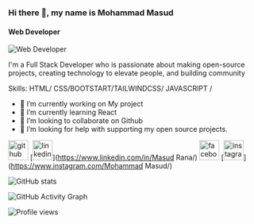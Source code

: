 ### Hi there 👋, my name is Mohammad Masud
#### Web Developer
![Web Developer](https://arturssmirnovs.github.io/github-profile-readme-generator/images/banner.png)

 I'm a Full Stack Developer who is passionate about making open-source projects, creating technology to elevate people, and building community

Skills: HTML/ CSS/BOOTSTART/TAILWINDCSS/ JAVASCRIPT / 

- 🔭 I’m currently working on My project 
- 🌱 I’m currently learning React 
- 👯 I’m looking to collaborate on Github 
- 🤔 I’m looking for help with supporting my open source projects. 


[<img src='https://cdn.jsdelivr.net/npm/simple-icons@3.0.1/icons/github.svg' alt='github' height='40'>](https://github.com/https://github.com/masudRanaPhero)  [<img src='https://cdn.jsdelivr.net/npm/simple-icons@3.0.1/icons/linkedin.svg' alt='linkedin' height='40'>](https://www.linkedin.com/in/Masud Rana/)  [<img src='https://cdn.jsdelivr.net/npm/simple-icons@3.0.1/icons/facebook.svg' alt='facebook' height='40'>](https://www.facebook.com/https://web.facebook.com/profile.php?id=61552138694458)  [<img src='https://cdn.jsdelivr.net/npm/simple-icons@3.0.1/icons/instagram.svg' alt='instagram' height='40'>](https://www.instagram.com/Mohammad Masud/)  

![GitHub stats](https://github-readme-stats.vercel.app/api?username=https://github.com/masudRanaPhero&show_icons=true&count_private=true)  

![GitHub Activity Graph](https://activity-graph.herokuapp.com/graph?username=https://github.com/masudRanaPhero)  

![Profile views](https://gpvc.arturio.dev/https://github.com/masudRanaPhero)  
